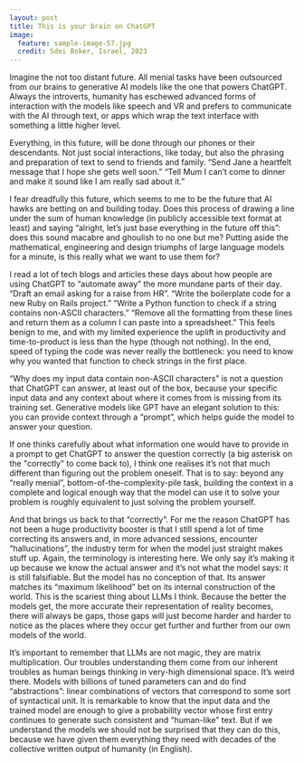 ```yaml
---
layout: post
title: This is your brain on ChatGPT
image:
  feature: sample-image-57.jpg
  credit: Sdei Boker, Israel, 2023
---
```


Imagine the not too distant future. All menial tasks have been outsourced from our brains to generative AI models like the one that powers ChatGPT. Always the introverts, humanity has eschewed advanced forms of interaction with the models like speech and VR and prefers to communicate with the AI through text, or apps which wrap the text interface with something a little higher level.

Everything, in this future, will be done through our phones or their descendants. Not just social interactions, like today, but also the phrasing and preparation of text to send to friends and family. “Send Jane a heartfelt message that I hope she gets well soon.” “Tell Mum I can’t come to dinner and make it sound like I am really sad about it.”

I fear dreadfully this future, which seems to me to be the future that AI hawks are betting on and building today. Does this process of drawing a line under the sum of human knowledge (in publicly accessible text format at least) and saying “alright, let’s just base everything in the future off this”: does this sound macabre and ghoulish to no one but me? Putting aside the mathematical, engineering and design triumphs of large language models for a minute, is this really what we want to use them for?

I read a lot of tech blogs and articles these days about how people are using ChatGPT to “automate away” the more mundane parts of their day. “Draft an email asking for a raise from HR”. “Write the boilerplate code for a new Ruby on Rails project.” “Write a Python function to check if a string contains non-ASCII characters.” “Remove all the formatting from these lines and return them as a column I can paste into a spreadsheet.” This feels benign to me, and with my limited experience the uplift in productivity and time-to-product is less than the hype (though not nothing). In the end, speed of typing the code was never really the bottleneck: you need to know why you wanted that function to check strings in the first place.

“Why does my input data contain non-ASCII characters” is not a question that ChatGPT can answer, at least out of the box, because your specific input data and any context about where it comes from is missing from its training set. Generative models like GPT have an elegant solution to this: you can provide context through a “prompt”, which helps guide the model to answer your question.

If one thinks carefully about what information one would have to provide in a prompt to get ChatGPT to answer the question correctly (a big asterisk on the "correctly" to come back to), I think one realises it’s not that much different than figuring out the problem oneself. That is to say: beyond any “really menial”, bottom-of-the-complexity-pile task, building the context in a complete and logical enough way that the model can use it to solve your problem is roughly equivalent to just solving the problem yourself.

And that brings us back to that “correctly”. For me the reason ChatGPT has not been a huge productivity booster is that I still spend a lot of time correcting its answers and, in more advanced sessions, encounter “hallucinations”, the industry term for when the model just straight makes stuff up. Again, the terminology is interesting here. We only say it’s making it up because we know the actual answer and it’s not what the model says: it is still falsifiable. But the model has no conception of that. Its answer matches its “maximum likelihood” bet on its internal construction of the world. This is the scariest thing about LLMs I think. Because the better the models get, the more accurate their representation of reality becomes, there will always be gaps, those gaps will just become harder and harder to notice as the places where they occur get further and further from our own models of the world.

It’s important to remember that LLMs are not magic, they are matrix multiplication. Our troubles understanding them come from our inherent troubles as human beings thinking in very-high dimensional space. It’s weird there. Models with billions of tuned parameters can and do find “abstractions”: linear combinations of vectors that correspond to some sort of syntactical unit. It is remarkable to know that the input data and the trained model are enough to give a probability vector whose first entry continues to generate such consistent and “human-like” text. But if we understand the models we should not be surprised that they can do this, because we have given them everything they need with decades of the collective written output of humanity (in English). 
